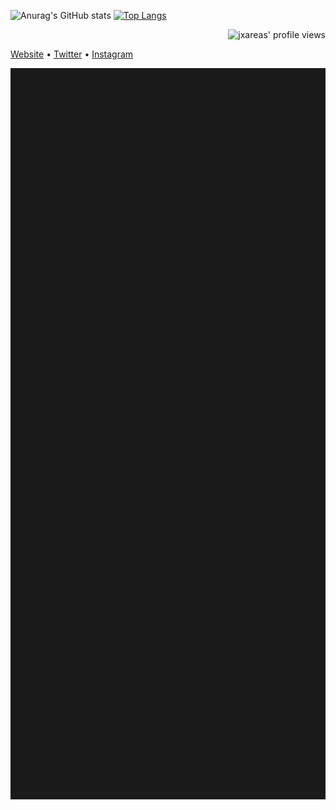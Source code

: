  <!-- Hi there! Feel free to make this your own but don't dare use my info -->
![Anurag's GitHub stats](https://github-readme-stats.vercel.app/api?username=rukundo-kevin&&count_private=true&&show_icons=true&theme=vue-dark&&hide_rank=true&&custom_title=Rukundo%Kevin(4armacy)%Stats&&include_all_commits=true)
[![Top Langs](https://github-readme-stats.vercel.app/api/top-langs/?username=rukundo-kevin&langs_count=3&&show_icons=true&theme=vue-dark)](https://github.com/anuraghazra/github-readme-stats)
<p align="right">
  <img src="https://komarev.com/ghpvc/?username=rukundo-kevin&label=Profile%20views&color=0e75b6&style=for-the-badge&color=000000" alt="jxareas' profile views" />
</p>
 <div style="align:center">
   <a href="https://www.rukundokevin.codes" target="_blank">Website</a> • 
   <a href="https://www.twitter.com/rukundokevin_" target="_blank"><i class="fab fa-twitter"></i> Twitter</a> •
   <a href="https://www.instagram.com/rukundokev.in/" target="_blank">Instagram</a> </h4>
<div>
 <hr style="height:30%">

 

